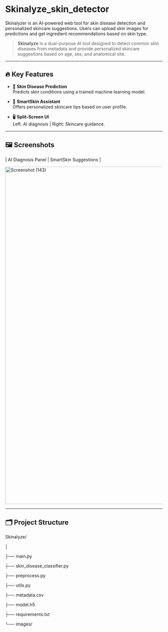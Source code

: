 # Skinalyze_skin_detector
Skinalyzer is an AI-powered web tool for skin disease detection and personalized skincare suggestions. Users can upload skin images for predictions and get ingredient recommendations based on skin type.

> **Skinalyze** is a dual-purpose AI tool designed to detect common skin diseases from metadata and provide personalized skincare suggestions based on age, sex, and anatomical site.  

---  

## 🔥 Key Features
 
- 🔬 **Skin Disease Prediction**   
  Predicts skin conditions using a trained machine learning model. 
 
- 🧴 **SmartSkin Assistant**  
  Offers personalized skincare tips based on user profile.

- 🖥️ **Split-Screen UI**  
  Left: AI diagnosis | Right: Skincare guidance.

---

## 🖼️ Screenshots

| AI Diagnosis Panel | SmartSkin Suggestions |

<img width="1920" height="1080" alt="Screenshot (143)" src="https://github.com/user-attachments/assets/da149e3a-7c37-448f-88ea-623dad84ae8d" />









---

## 🗂️ Project Structure
Skinalyze/

│

├── main.py

├── skin_disease_classifier.py

├── preprocess.py

├── utils.py

├── metadata.csv

├── model.h5

├── requirements.txt

└── images/

